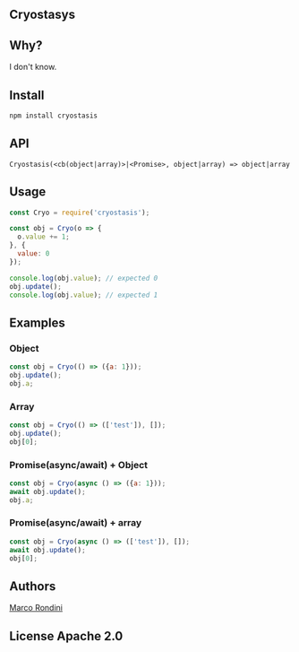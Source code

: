 Cryostasys
----------

## Why? 
I don't know.


## Install

```bash
npm install cryostasis
```

## API

```
Cryostasis(<cb(object|array)>|<Promise>, object|array) => object|array
```

## Usage

```javascript
const Cryo = require('cryostasis');

const obj = Cryo(o => {
  o.value += 1;
}, {
  value: 0
});

console.log(obj.value); // expected 0
obj.update();
console.log(obj.value); // expected 1
```


## Examples

### Object

```javascript
const obj = Cryo(() => ({a: 1}));
obj.update();
obj.a;
```

### Array

```javascript
const obj = Cryo(() => (['test']), []);
obj.update();
obj[0];
```

### Promise(async/await) + Object

```javascript
const obj = Cryo(async () => ({a: 1}));
await obj.update();
obj.a;
```

### Promise(async/await) + array

```javascript
const obj = Cryo(async () => (['test']), []);
await obj.update();
obj[0];
```

## Authors

[Marco Rondini](http://twitter.com/white__sheep)


## License Apache 2.0
